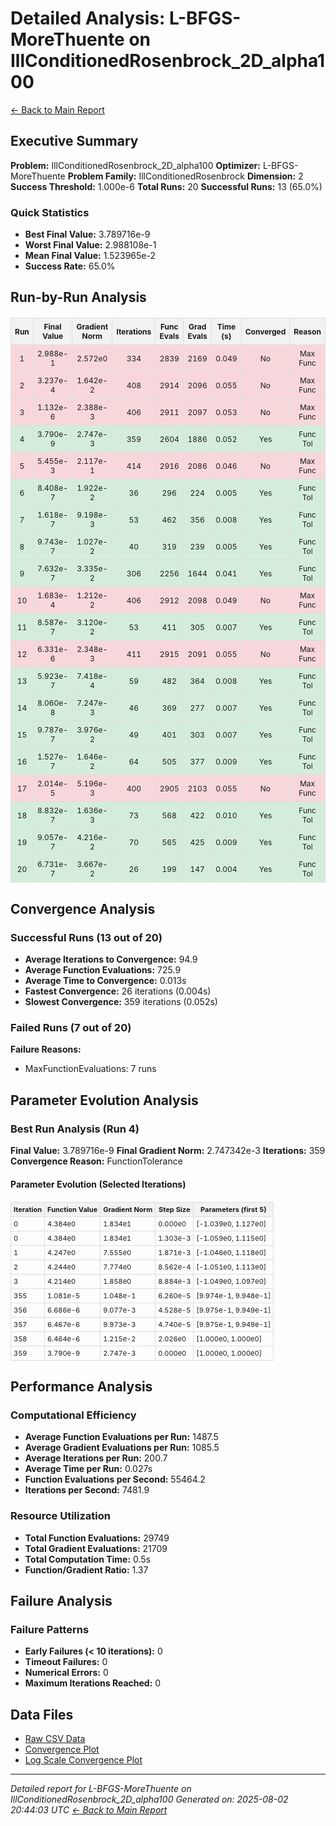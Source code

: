 # Detailed Analysis: L-BFGS-MoreThuente on IllConditionedRosenbrock_2D_alpha100
[← Back to Main Report](benchmark_report.md)
## Executive Summary
**Problem:** IllConditionedRosenbrock_2D_alpha100
**Optimizer:** L-BFGS-MoreThuente
**Problem Family:** IllConditionedRosenbrock
**Dimension:** 2
**Success Threshold:** 1.000e-6
**Total Runs:** 20
**Successful Runs:** 13 (65.0%)

### Quick Statistics
* **Best Final Value:** 3.789716e-9
* **Worst Final Value:** 2.988108e-1
* **Mean Final Value:** 1.523965e-2
* **Success Rate:** 65.0%


## Run-by-Run Analysis
<table style="border-collapse: collapse; width: 100%; margin: 20px 0; font-size: 12px;">
<tr style="background-color: #f2f2f2;">
<th style="border: 1px solid #ddd; padding: 6px; text-align: center;">Run</th>
<th style="border: 1px solid #ddd; padding: 6px; text-align: center;">Final Value</th>
<th style="border: 1px solid #ddd; padding: 6px; text-align: center;">Gradient Norm</th>
<th style="border: 1px solid #ddd; padding: 6px; text-align: center;">Iterations</th>
<th style="border: 1px solid #ddd; padding: 6px; text-align: center;">Func Evals</th>
<th style="border: 1px solid #ddd; padding: 6px; text-align: center;">Grad Evals</th>
<th style="border: 1px solid #ddd; padding: 6px; text-align: center;">Time (s)</th>
<th style="border: 1px solid #ddd; padding: 6px; text-align: center;">Converged</th>
<th style="border: 1px solid #ddd; padding: 6px; text-align: center;">Reason</th>
</tr>
<tr style="background-color: #f8d7da;">
<td style="border: 1px solid #ddd; padding: 6px; text-align: center;">1</td>
<td style="border: 1px solid #ddd; padding: 6px; text-align: center;">2.988e-1</td>
<td style="border: 1px solid #ddd; padding: 6px; text-align: center;">2.572e0</td>
<td style="border: 1px solid #ddd; padding: 6px; text-align: center;">334</td>
<td style="border: 1px solid #ddd; padding: 6px; text-align: center;">2839</td>
<td style="border: 1px solid #ddd; padding: 6px; text-align: center;">2169</td>
<td style="border: 1px solid #ddd; padding: 6px; text-align: center;">0.049</td>
<td style="border: 1px solid #ddd; padding: 6px; text-align: center;">No</td>
<td style="border: 1px solid #ddd; padding: 6px; text-align: center;">Max Func</td>
</tr>
<tr style="background-color: #f8d7da;">
<td style="border: 1px solid #ddd; padding: 6px; text-align: center;">2</td>
<td style="border: 1px solid #ddd; padding: 6px; text-align: center;">3.237e-4</td>
<td style="border: 1px solid #ddd; padding: 6px; text-align: center;">1.642e-2</td>
<td style="border: 1px solid #ddd; padding: 6px; text-align: center;">408</td>
<td style="border: 1px solid #ddd; padding: 6px; text-align: center;">2914</td>
<td style="border: 1px solid #ddd; padding: 6px; text-align: center;">2096</td>
<td style="border: 1px solid #ddd; padding: 6px; text-align: center;">0.055</td>
<td style="border: 1px solid #ddd; padding: 6px; text-align: center;">No</td>
<td style="border: 1px solid #ddd; padding: 6px; text-align: center;">Max Func</td>
</tr>
<tr style="background-color: #f8d7da;">
<td style="border: 1px solid #ddd; padding: 6px; text-align: center;">3</td>
<td style="border: 1px solid #ddd; padding: 6px; text-align: center;">1.132e-6</td>
<td style="border: 1px solid #ddd; padding: 6px; text-align: center;">2.388e-3</td>
<td style="border: 1px solid #ddd; padding: 6px; text-align: center;">406</td>
<td style="border: 1px solid #ddd; padding: 6px; text-align: center;">2911</td>
<td style="border: 1px solid #ddd; padding: 6px; text-align: center;">2097</td>
<td style="border: 1px solid #ddd; padding: 6px; text-align: center;">0.053</td>
<td style="border: 1px solid #ddd; padding: 6px; text-align: center;">No</td>
<td style="border: 1px solid #ddd; padding: 6px; text-align: center;">Max Func</td>
</tr>
<tr style="background-color: #d4edda;">
<td style="border: 1px solid #ddd; padding: 6px; text-align: center;">4</td>
<td style="border: 1px solid #ddd; padding: 6px; text-align: center;">3.790e-9</td>
<td style="border: 1px solid #ddd; padding: 6px; text-align: center;">2.747e-3</td>
<td style="border: 1px solid #ddd; padding: 6px; text-align: center;">359</td>
<td style="border: 1px solid #ddd; padding: 6px; text-align: center;">2604</td>
<td style="border: 1px solid #ddd; padding: 6px; text-align: center;">1886</td>
<td style="border: 1px solid #ddd; padding: 6px; text-align: center;">0.052</td>
<td style="border: 1px solid #ddd; padding: 6px; text-align: center;">Yes</td>
<td style="border: 1px solid #ddd; padding: 6px; text-align: center;">Func Tol</td>
</tr>
<tr style="background-color: #f8d7da;">
<td style="border: 1px solid #ddd; padding: 6px; text-align: center;">5</td>
<td style="border: 1px solid #ddd; padding: 6px; text-align: center;">5.455e-3</td>
<td style="border: 1px solid #ddd; padding: 6px; text-align: center;">2.117e-1</td>
<td style="border: 1px solid #ddd; padding: 6px; text-align: center;">414</td>
<td style="border: 1px solid #ddd; padding: 6px; text-align: center;">2916</td>
<td style="border: 1px solid #ddd; padding: 6px; text-align: center;">2086</td>
<td style="border: 1px solid #ddd; padding: 6px; text-align: center;">0.046</td>
<td style="border: 1px solid #ddd; padding: 6px; text-align: center;">No</td>
<td style="border: 1px solid #ddd; padding: 6px; text-align: center;">Max Func</td>
</tr>
<tr style="background-color: #d4edda;">
<td style="border: 1px solid #ddd; padding: 6px; text-align: center;">6</td>
<td style="border: 1px solid #ddd; padding: 6px; text-align: center;">8.408e-7</td>
<td style="border: 1px solid #ddd; padding: 6px; text-align: center;">1.922e-2</td>
<td style="border: 1px solid #ddd; padding: 6px; text-align: center;">36</td>
<td style="border: 1px solid #ddd; padding: 6px; text-align: center;">296</td>
<td style="border: 1px solid #ddd; padding: 6px; text-align: center;">224</td>
<td style="border: 1px solid #ddd; padding: 6px; text-align: center;">0.005</td>
<td style="border: 1px solid #ddd; padding: 6px; text-align: center;">Yes</td>
<td style="border: 1px solid #ddd; padding: 6px; text-align: center;">Func Tol</td>
</tr>
<tr style="background-color: #d4edda;">
<td style="border: 1px solid #ddd; padding: 6px; text-align: center;">7</td>
<td style="border: 1px solid #ddd; padding: 6px; text-align: center;">1.618e-7</td>
<td style="border: 1px solid #ddd; padding: 6px; text-align: center;">9.198e-3</td>
<td style="border: 1px solid #ddd; padding: 6px; text-align: center;">53</td>
<td style="border: 1px solid #ddd; padding: 6px; text-align: center;">462</td>
<td style="border: 1px solid #ddd; padding: 6px; text-align: center;">356</td>
<td style="border: 1px solid #ddd; padding: 6px; text-align: center;">0.008</td>
<td style="border: 1px solid #ddd; padding: 6px; text-align: center;">Yes</td>
<td style="border: 1px solid #ddd; padding: 6px; text-align: center;">Func Tol</td>
</tr>
<tr style="background-color: #d4edda;">
<td style="border: 1px solid #ddd; padding: 6px; text-align: center;">8</td>
<td style="border: 1px solid #ddd; padding: 6px; text-align: center;">9.743e-7</td>
<td style="border: 1px solid #ddd; padding: 6px; text-align: center;">1.027e-2</td>
<td style="border: 1px solid #ddd; padding: 6px; text-align: center;">40</td>
<td style="border: 1px solid #ddd; padding: 6px; text-align: center;">319</td>
<td style="border: 1px solid #ddd; padding: 6px; text-align: center;">239</td>
<td style="border: 1px solid #ddd; padding: 6px; text-align: center;">0.005</td>
<td style="border: 1px solid #ddd; padding: 6px; text-align: center;">Yes</td>
<td style="border: 1px solid #ddd; padding: 6px; text-align: center;">Func Tol</td>
</tr>
<tr style="background-color: #d4edda;">
<td style="border: 1px solid #ddd; padding: 6px; text-align: center;">9</td>
<td style="border: 1px solid #ddd; padding: 6px; text-align: center;">7.632e-7</td>
<td style="border: 1px solid #ddd; padding: 6px; text-align: center;">3.335e-2</td>
<td style="border: 1px solid #ddd; padding: 6px; text-align: center;">306</td>
<td style="border: 1px solid #ddd; padding: 6px; text-align: center;">2256</td>
<td style="border: 1px solid #ddd; padding: 6px; text-align: center;">1644</td>
<td style="border: 1px solid #ddd; padding: 6px; text-align: center;">0.041</td>
<td style="border: 1px solid #ddd; padding: 6px; text-align: center;">Yes</td>
<td style="border: 1px solid #ddd; padding: 6px; text-align: center;">Func Tol</td>
</tr>
<tr style="background-color: #f8d7da;">
<td style="border: 1px solid #ddd; padding: 6px; text-align: center;">10</td>
<td style="border: 1px solid #ddd; padding: 6px; text-align: center;">1.683e-4</td>
<td style="border: 1px solid #ddd; padding: 6px; text-align: center;">1.212e-2</td>
<td style="border: 1px solid #ddd; padding: 6px; text-align: center;">406</td>
<td style="border: 1px solid #ddd; padding: 6px; text-align: center;">2912</td>
<td style="border: 1px solid #ddd; padding: 6px; text-align: center;">2098</td>
<td style="border: 1px solid #ddd; padding: 6px; text-align: center;">0.049</td>
<td style="border: 1px solid #ddd; padding: 6px; text-align: center;">No</td>
<td style="border: 1px solid #ddd; padding: 6px; text-align: center;">Max Func</td>
</tr>
<tr style="background-color: #d4edda;">
<td style="border: 1px solid #ddd; padding: 6px; text-align: center;">11</td>
<td style="border: 1px solid #ddd; padding: 6px; text-align: center;">8.587e-7</td>
<td style="border: 1px solid #ddd; padding: 6px; text-align: center;">3.120e-2</td>
<td style="border: 1px solid #ddd; padding: 6px; text-align: center;">53</td>
<td style="border: 1px solid #ddd; padding: 6px; text-align: center;">411</td>
<td style="border: 1px solid #ddd; padding: 6px; text-align: center;">305</td>
<td style="border: 1px solid #ddd; padding: 6px; text-align: center;">0.007</td>
<td style="border: 1px solid #ddd; padding: 6px; text-align: center;">Yes</td>
<td style="border: 1px solid #ddd; padding: 6px; text-align: center;">Func Tol</td>
</tr>
<tr style="background-color: #f8d7da;">
<td style="border: 1px solid #ddd; padding: 6px; text-align: center;">12</td>
<td style="border: 1px solid #ddd; padding: 6px; text-align: center;">6.331e-6</td>
<td style="border: 1px solid #ddd; padding: 6px; text-align: center;">2.348e-3</td>
<td style="border: 1px solid #ddd; padding: 6px; text-align: center;">411</td>
<td style="border: 1px solid #ddd; padding: 6px; text-align: center;">2915</td>
<td style="border: 1px solid #ddd; padding: 6px; text-align: center;">2091</td>
<td style="border: 1px solid #ddd; padding: 6px; text-align: center;">0.055</td>
<td style="border: 1px solid #ddd; padding: 6px; text-align: center;">No</td>
<td style="border: 1px solid #ddd; padding: 6px; text-align: center;">Max Func</td>
</tr>
<tr style="background-color: #d4edda;">
<td style="border: 1px solid #ddd; padding: 6px; text-align: center;">13</td>
<td style="border: 1px solid #ddd; padding: 6px; text-align: center;">5.923e-7</td>
<td style="border: 1px solid #ddd; padding: 6px; text-align: center;">7.418e-4</td>
<td style="border: 1px solid #ddd; padding: 6px; text-align: center;">59</td>
<td style="border: 1px solid #ddd; padding: 6px; text-align: center;">482</td>
<td style="border: 1px solid #ddd; padding: 6px; text-align: center;">364</td>
<td style="border: 1px solid #ddd; padding: 6px; text-align: center;">0.008</td>
<td style="border: 1px solid #ddd; padding: 6px; text-align: center;">Yes</td>
<td style="border: 1px solid #ddd; padding: 6px; text-align: center;">Func Tol</td>
</tr>
<tr style="background-color: #d4edda;">
<td style="border: 1px solid #ddd; padding: 6px; text-align: center;">14</td>
<td style="border: 1px solid #ddd; padding: 6px; text-align: center;">8.060e-8</td>
<td style="border: 1px solid #ddd; padding: 6px; text-align: center;">7.247e-3</td>
<td style="border: 1px solid #ddd; padding: 6px; text-align: center;">46</td>
<td style="border: 1px solid #ddd; padding: 6px; text-align: center;">369</td>
<td style="border: 1px solid #ddd; padding: 6px; text-align: center;">277</td>
<td style="border: 1px solid #ddd; padding: 6px; text-align: center;">0.007</td>
<td style="border: 1px solid #ddd; padding: 6px; text-align: center;">Yes</td>
<td style="border: 1px solid #ddd; padding: 6px; text-align: center;">Func Tol</td>
</tr>
<tr style="background-color: #d4edda;">
<td style="border: 1px solid #ddd; padding: 6px; text-align: center;">15</td>
<td style="border: 1px solid #ddd; padding: 6px; text-align: center;">9.787e-7</td>
<td style="border: 1px solid #ddd; padding: 6px; text-align: center;">3.976e-2</td>
<td style="border: 1px solid #ddd; padding: 6px; text-align: center;">49</td>
<td style="border: 1px solid #ddd; padding: 6px; text-align: center;">401</td>
<td style="border: 1px solid #ddd; padding: 6px; text-align: center;">303</td>
<td style="border: 1px solid #ddd; padding: 6px; text-align: center;">0.007</td>
<td style="border: 1px solid #ddd; padding: 6px; text-align: center;">Yes</td>
<td style="border: 1px solid #ddd; padding: 6px; text-align: center;">Func Tol</td>
</tr>
<tr style="background-color: #d4edda;">
<td style="border: 1px solid #ddd; padding: 6px; text-align: center;">16</td>
<td style="border: 1px solid #ddd; padding: 6px; text-align: center;">1.527e-7</td>
<td style="border: 1px solid #ddd; padding: 6px; text-align: center;">1.646e-2</td>
<td style="border: 1px solid #ddd; padding: 6px; text-align: center;">64</td>
<td style="border: 1px solid #ddd; padding: 6px; text-align: center;">505</td>
<td style="border: 1px solid #ddd; padding: 6px; text-align: center;">377</td>
<td style="border: 1px solid #ddd; padding: 6px; text-align: center;">0.009</td>
<td style="border: 1px solid #ddd; padding: 6px; text-align: center;">Yes</td>
<td style="border: 1px solid #ddd; padding: 6px; text-align: center;">Func Tol</td>
</tr>
<tr style="background-color: #f8d7da;">
<td style="border: 1px solid #ddd; padding: 6px; text-align: center;">17</td>
<td style="border: 1px solid #ddd; padding: 6px; text-align: center;">2.014e-5</td>
<td style="border: 1px solid #ddd; padding: 6px; text-align: center;">5.196e-3</td>
<td style="border: 1px solid #ddd; padding: 6px; text-align: center;">400</td>
<td style="border: 1px solid #ddd; padding: 6px; text-align: center;">2905</td>
<td style="border: 1px solid #ddd; padding: 6px; text-align: center;">2103</td>
<td style="border: 1px solid #ddd; padding: 6px; text-align: center;">0.055</td>
<td style="border: 1px solid #ddd; padding: 6px; text-align: center;">No</td>
<td style="border: 1px solid #ddd; padding: 6px; text-align: center;">Max Func</td>
</tr>
<tr style="background-color: #d4edda;">
<td style="border: 1px solid #ddd; padding: 6px; text-align: center;">18</td>
<td style="border: 1px solid #ddd; padding: 6px; text-align: center;">8.832e-7</td>
<td style="border: 1px solid #ddd; padding: 6px; text-align: center;">1.636e-3</td>
<td style="border: 1px solid #ddd; padding: 6px; text-align: center;">73</td>
<td style="border: 1px solid #ddd; padding: 6px; text-align: center;">568</td>
<td style="border: 1px solid #ddd; padding: 6px; text-align: center;">422</td>
<td style="border: 1px solid #ddd; padding: 6px; text-align: center;">0.010</td>
<td style="border: 1px solid #ddd; padding: 6px; text-align: center;">Yes</td>
<td style="border: 1px solid #ddd; padding: 6px; text-align: center;">Func Tol</td>
</tr>
<tr style="background-color: #d4edda;">
<td style="border: 1px solid #ddd; padding: 6px; text-align: center;">19</td>
<td style="border: 1px solid #ddd; padding: 6px; text-align: center;">9.057e-7</td>
<td style="border: 1px solid #ddd; padding: 6px; text-align: center;">4.216e-2</td>
<td style="border: 1px solid #ddd; padding: 6px; text-align: center;">70</td>
<td style="border: 1px solid #ddd; padding: 6px; text-align: center;">565</td>
<td style="border: 1px solid #ddd; padding: 6px; text-align: center;">425</td>
<td style="border: 1px solid #ddd; padding: 6px; text-align: center;">0.009</td>
<td style="border: 1px solid #ddd; padding: 6px; text-align: center;">Yes</td>
<td style="border: 1px solid #ddd; padding: 6px; text-align: center;">Func Tol</td>
</tr>
<tr style="background-color: #d4edda;">
<td style="border: 1px solid #ddd; padding: 6px; text-align: center;">20</td>
<td style="border: 1px solid #ddd; padding: 6px; text-align: center;">6.731e-7</td>
<td style="border: 1px solid #ddd; padding: 6px; text-align: center;">3.667e-2</td>
<td style="border: 1px solid #ddd; padding: 6px; text-align: center;">26</td>
<td style="border: 1px solid #ddd; padding: 6px; text-align: center;">199</td>
<td style="border: 1px solid #ddd; padding: 6px; text-align: center;">147</td>
<td style="border: 1px solid #ddd; padding: 6px; text-align: center;">0.004</td>
<td style="border: 1px solid #ddd; padding: 6px; text-align: center;">Yes</td>
<td style="border: 1px solid #ddd; padding: 6px; text-align: center;">Func Tol</td>
</tr>
</table>

## Convergence Analysis

### Successful Runs (13 out of 20)

* **Average Iterations to Convergence:** 94.9
* **Average Function Evaluations:** 725.9
* **Average Time to Convergence:** 0.013s
* **Fastest Convergence:** 26 iterations (0.004s)
* **Slowest Convergence:** 359 iterations (0.052s)

### Failed Runs (7 out of 20)

**Failure Reasons:**
- MaxFunctionEvaluations: 7 runs

## Parameter Evolution Analysis

### Best Run Analysis (Run 4)
**Final Value:** 3.789716e-9
**Final Gradient Norm:** 2.747342e-3
**Iterations:** 359
**Convergence Reason:** FunctionTolerance

#### Parameter Evolution (Selected Iterations)

<table style="border-collapse: collapse; width: 100%; margin: 20px 0; font-size: 11px;">
<tr style="background-color: #f2f2f2;">
<th style="border: 1px solid #ddd; padding: 4px;">Iteration</th>
<th style="border: 1px solid #ddd; padding: 4px;">Function Value</th>
<th style="border: 1px solid #ddd; padding: 4px;">Gradient Norm</th>
<th style="border: 1px solid #ddd; padding: 4px;">Step Size</th>
<th style="border: 1px solid #ddd; padding: 4px;">Parameters (first 5)</th>
</tr>
<tr><td style="border: 1px solid #ddd; padding: 4px;">0</td><td style="border: 1px solid #ddd; padding: 4px;">4.384e0</td><td style="border: 1px solid #ddd; padding: 4px;">1.834e1</td><td style="border: 1px solid #ddd; padding: 4px;">0.000e0</td><td style="border: 1px solid #ddd; padding: 4px;">[-1.039e0, 1.127e0]</td></tr>
<tr><td style="border: 1px solid #ddd; padding: 4px;">0</td><td style="border: 1px solid #ddd; padding: 4px;">4.384e0</td><td style="border: 1px solid #ddd; padding: 4px;">1.834e1</td><td style="border: 1px solid #ddd; padding: 4px;">1.303e-3</td><td style="border: 1px solid #ddd; padding: 4px;">[-1.059e0, 1.115e0]</td></tr>
<tr><td style="border: 1px solid #ddd; padding: 4px;">1</td><td style="border: 1px solid #ddd; padding: 4px;">4.247e0</td><td style="border: 1px solid #ddd; padding: 4px;">7.555e0</td><td style="border: 1px solid #ddd; padding: 4px;">1.871e-3</td><td style="border: 1px solid #ddd; padding: 4px;">[-1.046e0, 1.118e0]</td></tr>
<tr><td style="border: 1px solid #ddd; padding: 4px;">2</td><td style="border: 1px solid #ddd; padding: 4px;">4.244e0</td><td style="border: 1px solid #ddd; padding: 4px;">7.774e0</td><td style="border: 1px solid #ddd; padding: 4px;">8.562e-4</td><td style="border: 1px solid #ddd; padding: 4px;">[-1.051e0, 1.113e0]</td></tr>
<tr><td style="border: 1px solid #ddd; padding: 4px;">3</td><td style="border: 1px solid #ddd; padding: 4px;">4.214e0</td><td style="border: 1px solid #ddd; padding: 4px;">1.858e0</td><td style="border: 1px solid #ddd; padding: 4px;">8.884e-3</td><td style="border: 1px solid #ddd; padding: 4px;">[-1.049e0, 1.097e0]</td></tr>
<tr><td style="border: 1px solid #ddd; padding: 4px;">355</td><td style="border: 1px solid #ddd; padding: 4px;">1.081e-5</td><td style="border: 1px solid #ddd; padding: 4px;">1.048e-1</td><td style="border: 1px solid #ddd; padding: 4px;">6.260e-5</td><td style="border: 1px solid #ddd; padding: 4px;">[9.974e-1, 9.948e-1]</td></tr>
<tr><td style="border: 1px solid #ddd; padding: 4px;">356</td><td style="border: 1px solid #ddd; padding: 4px;">6.686e-6</td><td style="border: 1px solid #ddd; padding: 4px;">9.077e-3</td><td style="border: 1px solid #ddd; padding: 4px;">4.528e-5</td><td style="border: 1px solid #ddd; padding: 4px;">[9.975e-1, 9.949e-1]</td></tr>
<tr><td style="border: 1px solid #ddd; padding: 4px;">357</td><td style="border: 1px solid #ddd; padding: 4px;">6.467e-6</td><td style="border: 1px solid #ddd; padding: 4px;">9.973e-3</td><td style="border: 1px solid #ddd; padding: 4px;">4.740e-5</td><td style="border: 1px solid #ddd; padding: 4px;">[9.975e-1, 9.949e-1]</td></tr>
<tr><td style="border: 1px solid #ddd; padding: 4px;">358</td><td style="border: 1px solid #ddd; padding: 4px;">6.464e-6</td><td style="border: 1px solid #ddd; padding: 4px;">1.215e-2</td><td style="border: 1px solid #ddd; padding: 4px;">2.026e0</td><td style="border: 1px solid #ddd; padding: 4px;">[1.000e0, 1.000e0]</td></tr>
<tr><td style="border: 1px solid #ddd; padding: 4px;">359</td><td style="border: 1px solid #ddd; padding: 4px;">3.790e-9</td><td style="border: 1px solid #ddd; padding: 4px;">2.747e-3</td><td style="border: 1px solid #ddd; padding: 4px;">0.000e0</td><td style="border: 1px solid #ddd; padding: 4px;">[1.000e0, 1.000e0]</td></tr>
</table>

## Performance Analysis

### Computational Efficiency
- **Average Function Evaluations per Run:** 1487.5
- **Average Gradient Evaluations per Run:** 1085.5
- **Average Iterations per Run:** 200.7
- **Average Time per Run:** 0.027s
- **Function Evaluations per Second:** 55464.2
- **Iterations per Second:** 7481.9
### Resource Utilization
- **Total Function Evaluations:** 29749
- **Total Gradient Evaluations:** 21709
- **Total Computation Time:** 0.5s
- **Function/Gradient Ratio:** 1.37
## Failure Analysis

### Failure Patterns
- **Early Failures (< 10 iterations):** 0
- **Timeout Failures:** 0
- **Numerical Errors:** 0
- **Maximum Iterations Reached:** 0


## Data Files
* [Raw CSV Data](../data/problems/IllConditionedRosenbrock_2D_alpha100_results.csv)
* [Convergence Plot](../plots/IllConditionedRosenbrock_2D_alpha100.png)
* [Log Scale Convergence Plot](../plots/IllConditionedRosenbrock_2D_alpha100_log.png)


---
*Detailed report for L-BFGS-MoreThuente on IllConditionedRosenbrock_2D_alpha100*
*Generated on: 2025-08-02 20:44:03 UTC*
*[← Back to Main Report](../benchmark_report.md)*
